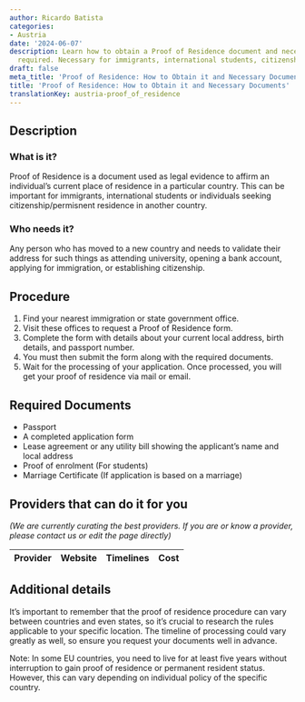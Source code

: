 ```yaml
---
author: Ricardo Batista
categories:
- Austria
date: '2024-06-07'
description: Learn how to obtain a Proof of Residence document and necessary documents
  required. Necessary for immigrants, international students, citizenship seekers.
draft: false
meta_title: 'Proof of Residence: How to Obtain it and Necessary Documents'
title: 'Proof of Residence: How to Obtain it and Necessary Documents'
translationKey: austria-proof_of_residence
---
```



## Description
### What is it?
Proof of Residence is a document used as legal evidence to affirm an individual’s current place of residence in a particular country. This can be important for immigrants, international students or individuals seeking citizenship/permisnent residence in another country.

### Who needs it?
Any person who has moved to a new country and needs to validate their address for such things as attending university, opening a bank account, applying for immigration, or establishing citizenship.

## Procedure
1. Find your nearest immigration or state government office.
2. Visit these offices to request a Proof of Residence form.
3. Complete the form with details about your current local address, birth details, and passport number. 
4. You must then submit the form along with the required documents.
5. Wait for the processing of your application. Once processed, you will get your proof of residence via mail or email.

## Required Documents
- Passport
- A completed application form
- Lease agreement or any utility bill showing the applicant’s name and local address
- Proof of enrolment (For students)
- Marriage Certificate (If application is based on a marriage)

## Providers that can do it for you

_(We are currently curating the best providers. If you are or know a provider, please contact us or edit the page directly)_

| Provider        |     Website     |     Timelines    |       Cost      |
| --------------- | --------------- |  :-------------: | :-------------: |

## Additional details
It’s important to remember that the proof of residence procedure can vary between countries and even states, so it’s crucial to research the rules applicable to your specific location. The timeline of processing could vary greatly as well, so ensure you request your documents well in advance. 

Note: In some EU countries, you need to live for at least five years without interruption to gain proof of residence or permanent resident status. However, this can vary depending on individual policy of the specific country.